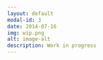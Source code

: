 ```yaml
---
layout: default
modal-id: 3
date: 2014-07-16
img: wip.png
alt: image-alt
description: Work in progress
---
```

